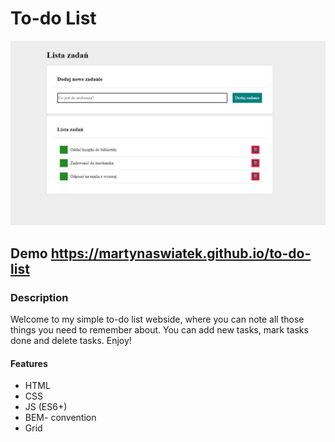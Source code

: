 # To-do List
![background](https://github.com/MartynaSwiatek/to-do-list/blob/main/images/new%20background.jpg?raw=true)

 ## Demo https://martynaswiatek.github.io/to-do-list
 
 ### Description
Welcome to my simple to-do list webside, where you can note all those things you need to remember about. You can add new tasks, mark tasks done and delete tasks.
Enjoy!
#### Features
- HTML
- CSS
- JS (ES6+)
- BEM- convention
- Grid
